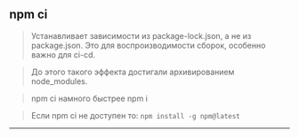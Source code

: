## npm ci

> Устанавливает зависимости из package-lock.json, а не из package.json. Это для воспроизводимости сборок, особенно важно для ci-cd. 

> До этого такого эффекта достигали архивированием node_modules.

> npm ci намного быстрее npm i

> Если npm ci не доступен то: `npm install -g npm@latest`

___
